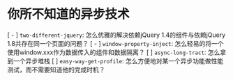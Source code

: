 # 你所不知道的异步技术

[ - ] `two-different-jquery`: 怎么优雅的解决依赖jQuery 1.4的组件与依赖jQuery 1.8共存在同一个页面的问题？
[ - ] `window-property-inject`: 怎么轻易的将一个使用window.xxx作为数据传入的组件和数据隔离？
[   ] `async-long-tract`: 怎么拿到一个异步堆栈
[   ] `easy-way-get-profile`: 怎么方便地对某一个异步功能做性能测试，而不需要知道他的完成时机？